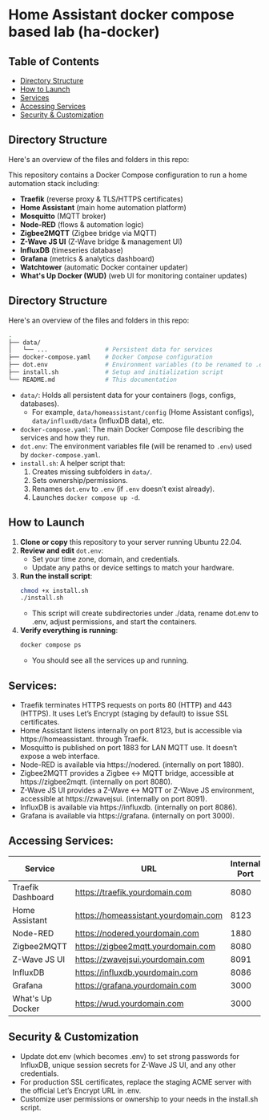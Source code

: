 # Home Assistant docker compose based lab (ha-docker)

## Table of Contents
- [Directory Structure](#directory-structure)
- [How to Launch](#how-to-launch)
- [Services](#services)
- [Accessing Services](#accessing-services)
- [Security & Customization](#security--customization)

## Directory Structure
Here's an overview of the files and folders in this repo:

This repository contains a Docker Compose configuration to run a home automation stack including:
- **Traefik** (reverse proxy & TLS/HTTPS certificates)
- **Home Assistant** (main home automation platform)
- **Mosquitto** (MQTT broker)
- **Node-RED** (flows & automation logic)
- **Zigbee2MQTT** (Zigbee bridge via MQTT)
- **Z-Wave JS UI** (Z-Wave bridge & management UI)
- **InfluxDB** (timeseries database)
- **Grafana** (metrics & analytics dashboard)
- **Watchtower** (automatic Docker container updater​)
- **What's Up Docker (WUD)** (web UI for monitoring container updates​)

## Directory Structure

Here's an overview of the files and folders in this repo:

```bash
.
├── data/
│   └── ...                # Persistent data for services
├── docker-compose.yaml    # Docker Compose configuration
├── dot.env                # Environment variables (to be renamed to .env)
├── install.sh             # Setup and initialization script
└── README.md              # This documentation
```


- `data/`: Holds all persistent data for your containers (logs, configs, databases).  
  - For example, `data/homeassistant/config` (Home Assistant configs), `data/influxdb/data` (InfluxDB data), etc.
- `docker-compose.yaml`: The main Docker Compose file describing the services and how they run.
- `dot.env`: The environment variables file (will be renamed to `.env`) used by `docker-compose.yaml`.
- `install.sh`: A helper script that:
  1. Creates missing subfolders in `data/`.
  2. Sets ownership/permissions.
  3. Renames `dot.env` to `.env` (if `.env` doesn’t exist already).
  4. Launches `docker compose up -d`.

## How to Launch

1. **Clone or copy** this repository to your server running Ubuntu 22.04.
2. **Review and edit** `dot.env`:
   - Set your time zone, domain, and credentials.
   - Update any paths or device settings to match your hardware.
3. **Run the install script**:
   ```bash
   chmod +x install.sh
   ./install.sh
   ```
   - This script will create subdirectories under ./data, rename dot.env to .env, adjust permissions, and start the containers.
4. **Verify everything is running**:
   ```bash
   docker compose ps
   ```
   - You should see all the services up and running.

## Services:

- Traefik terminates HTTPS requests on ports 80 (HTTP) and 443 (HTTPS). It uses Let’s Encrypt (staging by default) to issue SSL certificates.
- Home Assistant listens internally on port 8123, but is accessible via https://homeassistant.<your-domain> through Traefik.
- Mosquitto is published on port 1883 for LAN MQTT use. It doesn’t expose a web interface.
- Node-RED is available via https://nodered.<your-domain> (internally on port 1880).
- Zigbee2MQTT provides a Zigbee <-> MQTT bridge, accessible at https://zigbee2mqtt.<your-domain> (internally on port 8080).
- Z-Wave JS UI provides a Z-Wave <-> MQTT or Z-Wave JS environment, accessible at https://zwavejsui.<your-domain> (internally on port 8091).
- InfluxDB is available via https://influxdb.<your-domain> (internally on port 8086).
- Grafana is available via https://grafana.<your-domain> (internally on port 3000).

## Accessing Services:

| Service            | URL                                   | Internal Port |
| ------------------ | ------------------------------------- | ------------- |
| Traefik Dashboard  | https://traefik.yourdomain.com         | 8080          |
| Home Assistant     | https://homeassistant.yourdomain.com   | 8123          |
| Node-RED           | https://nodered.yourdomain.com         | 1880          |
| Zigbee2MQTT        | https://zigbee2mqtt.yourdomain.com     | 8080          |
| Z-Wave JS UI       | https://zwavejsui.yourdomain.com       | 8091          |
| InfluxDB           | https://influxdb.yourdomain.com        | 8086          |
| Grafana            | https://grafana.yourdomain.com         | 3000          |
| What's Up Docker   | https://wud.yourdomain.com             | 3000          |

## Security & Customization

- Update dot.env (which becomes .env) to set strong passwords for InfluxDB, unique session secrets for Z-Wave JS UI, and any other credentials.
- For production SSL certificates, replace the staging ACME server with the official Let’s Encrypt URL in .env.
- Customize user permissions or ownership to your needs in the install.sh script.